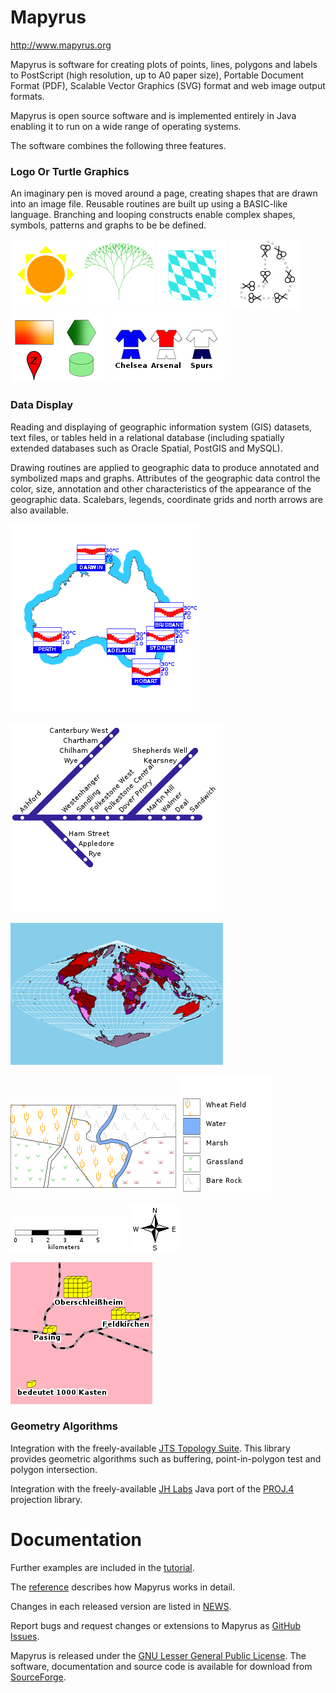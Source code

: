 # Mapyrus

http://www.mapyrus.org

Mapyrus is software for
creating plots of points, lines, polygons and labels
to PostScript (high resolution, up to A0 paper size),
Portable Document Format (PDF),
Scalable Vector Graphics (SVG) format
and web image output formats.

Mapyrus is open source software and is implemented entirely in Java
enabling it to run on a wide range of operating systems.

The software combines the following three features.

### Logo Or Turtle Graphics

An imaginary pen is moved around a page,
creating shapes that are drawn into an image file.
Reusable routines are built up using a BASIC-like language.
Branching and looping constructs enable complex shapes, symbols, patterns
and graphs to be be defined.

![turtle1](turtle1.png)
![turtle2](turtle2.png)
![turtle3](turtle3.png)
![turtle4](turtle4.png)
![turtle5](turtle5.png)
![turtle6](turtle6.png)

### Data Display

Reading and displaying of geographic information
system (GIS) datasets,
text files, or tables held in a relational database
(including spatially extended databases such as Oracle Spatial,
PostGIS and MySQL).

Drawing routines are applied to geographic data to produce annotated and
symbolized maps and graphs.  Attributes of the geographic data control
the color, size, annotation and other characteristics of the
appearance of the geographic data.
Scalebars, legends, coordinate grids and north arrows are also available.

![Average Monthly Temperatures](mapview1.png)

![Strip Map of Railways Lines in East Kent](mapview3.png)

![Sinusoidal Projection](mapview5.png)

![Vegetation Classes](mapview2.png)
![Vegetation Classes Legend](mapview2legend.png)

![Vegetation Classes Scalebar](mapview2scalebar.png)
![Vegetation Classes North Arrow](mapview2north.png)

![Inventory Levels at Warehouses](mapview4.png)

### Geometry Algorithms

Integration with the freely-available
[JTS Topology Suite](http://www.tsusiatsoftware.net/jts/main.html).
This library provides geometric algorithms
such as buffering, point-in-polygon test and polygon intersection.

Integration with the freely-available
[JH Labs](http://www.jhlabs.com/java/maps/proj)
Java port of the [PROJ.4](https://proj.org/) projection library.

# Documentation

Further examples are included in the [tutorial](tutorial.md).

The [reference](reference.md) describes how Mapyrus works in detail.

Changes in each released version are listed in [NEWS](NEWS.md).

Report bugs and request changes or extensions to Mapyrus
as [GitHub Issues](https://github.com/simoc/mapyrus/issues).

Mapyrus is released under the [GNU Lesser General Public License](COPYING).
The software, documentation and source code is available for download
from [SourceForge](https://mapyrus.sourceforge.net/download.html).
